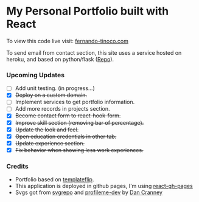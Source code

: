 # My Personal Portfolio built with React

To view this code live visit: [fernando-tinoco.com](http://fernando-tinoco.com/)
 
To send email from contact section, this site uses a service hosted on heroku, and based on python/flask ([Repo](https://github.com/ftinoco/flask_sender_email)).

### Upcoming Updates
- [ ] Add unit testing. (in progress...)
- [x] ~~Deploy on a custom domain.~~ 
- [ ] Implement services to get portfolio information.
- [ ] Add more records in projects section. 
- [x] ~~Become contact form to react-hook-form.~~
- [x] ~~Improve skill section (removing bar of percentage).~~
- [x] ~~Update the look and feel.~~
- [x] ~~Open education credentials in other tab.~~
- [x] ~~Update experience section.~~
- [x] ~~Fix behavior when showing less work experiences.~~

### Credits
- Portfolio based on [templateflip](https://templateflip.com).
- This application is deployed in github pages, I'm using [react-gh-pages](https://github.com/gitname/react-gh-pages)
- Svgs got from [svgrepo](https://www.svgrepo.com/vectors/) and [profileme-dev](https://github.com/danielcranney/profileme-dev) by [Dan Cranney](https://github.com/danielcranney)